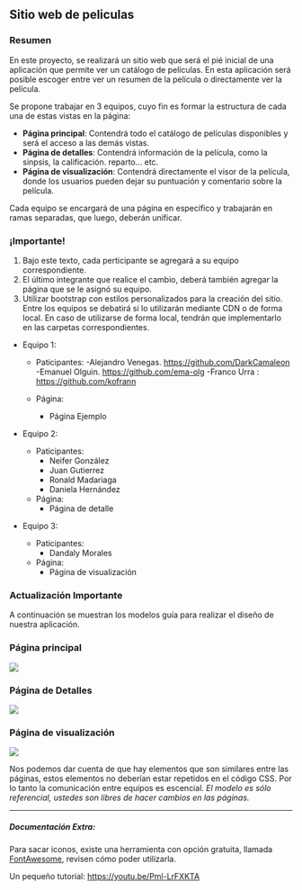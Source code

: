 ## Sitio web de peliculas
### Resumen
En este proyecto, se realizará un sitio web que será el pié inicial de una aplicación que permite ver un catálogo de películas. En esta aplicación será posible escoger entre ver un resumen de la película o directamente ver la película.

Se propone trabajar en 3 equipos, cuyo fin es formar la estructura de cada una de estas vistas en la página:
- **Página principal**: Contendrá todo el catálogo de películas disponibles y será el acceso a las demás vistas.
- **Página de detalles**: Contendrá información de la película, como la sinpsis, la calificación. reparto... etc.
- **Página de visualización**: Contendrá directamente el visor de la película, donde los usuarios pueden dejar su puntuación y comentario sobre la película.

Cada equipo se encargará de una página en específico y trabajarán en ramas separadas, que luego, deberán unificar.

### ¡Importante!
1. Bajo este texto, cada perticipante se agregará a su equipo correspondiente.
2. El último integrante que realice el cambio, deberá también agregar la página que se le asignó su equipo.
3. Utilizar bootstrap con estilos personalizados para la creación del sitio. Entre los equipos se debatirá si lo utilizarán mediante CDN o de forma local. En caso de utilizarse de forma local, tendrán que implementarlo en las carpetas correspondientes.

- Equipo 1:
	- Paticipantes:
 		-Alejandro Venegas. https://github.com/DarkCamaleon
		-Emanuel Olguin. https://github.com/ema-olg
		-Franco Urra : https://github.com/kofrann

 	- Página:
 		- Página Ejemplo

- Equipo 2:
	- Paticipantes:
 		- Neifer González
 		- Juan Gutierrez
 		- Ronald Madariaga
 		- Daniela Hernández
 	- Página:
 		- Página de detalle

- Equipo 3:
	- Paticipantes:
 		- Dandaly Morales
 	- Página:
 		- Página de visualización


### Actualización Importante
A continuación se muestran los modelos guía para realizar el diseño de nuestra aplicación.

### Página principal
![](https://i.imgur.com/84oFbP9.png)

### Página de Detalles
![](https://i.imgur.com/wRuxIdE.png)

### Página de visualización
![](https://i.imgur.com/iOfQkHi.png)

Nos podemos dar cuenta de que hay elementos que son similares entre las páginas, estos elementos no deberían estar repetidos en el código CSS. Por lo tanto la comunicación entre equipos es escencial.
*El modelo es sólo referencial, ustedes son libres de hacer cambios en las páginas.*

------------
##### Documentación Extra:
Para sacar iconos, existe una herramienta con opción gratuita, llamada [FontAwesome](https://fontawesome.com/ "FontAwesome"), revisen cómo poder utilizarla.

Un pequeño tutorial:
https://youtu.be/Pml-LrFXKTA
